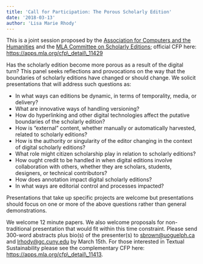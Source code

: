 ```yaml
---
title: 'Call for Participation: The Porous Scholarly Edition'
date: '2018-03-13'
author: 'Lisa Marie Rhody'
---
```

<span style="font-weight: 400;">This is a joint session proposed by the </span>[<span style="font-weight: 400;">Association for Computers and the Humanities</span>](http://ach.org/)<span style="font-weight: 400;"> and the </span>[<span style="font-weight: 400;">MLA Committee on Scholarly Editions</span>](https://www.mla.org/About-Us/Governance/Committees/Committee-Listings/Publications/Committee-on-Scholarly-Editions)<span style="font-weight: 400;">; official CFP here: </span>[<span style="font-weight: 400;">https://apps.mla.org/cfp\_detail\_11429</span>](https://apps.mla.org/cfp_detail_11429)

<span style="font-weight: 400;">Has the scholarly edition become more porous as a result of the digital turn? This panel seeks reflections and provocations on the way that the boundaries of scholarly editions have changed or should change. We solicit presentations that will address such questions as:</span>

- <span style="font-weight: 400;">In what ways can editions be dynamic, in terms of temporality, media, or delivery?</span>
- <span style="font-weight: 400;">What are innovative ways of handling versioning?</span>
- <span style="font-weight: 400;">How do hyperlinking and other digital technologies affect the putative boundaries of the scholarly edition?</span>
- <span style="font-weight: 400;">How is “external” content, whether manually or automatically harvested, related to scholarly editions?</span>
- <span style="font-weight: 400;">How is the authority or singularity of the editor changing in the context of digital scholarly editions?</span>
- <span style="font-weight: 400;">What role might citizen scholarship play in relation to scholarly editions?</span>
- <span style="font-weight: 400;">How ought credit to be handled in when digital editions involve collaboration with others, whether they are scholars, students, designers, or technical contributors?</span>
- <span style="font-weight: 400;">How does annotation impact digital scholarly editions?</span>
- <span style="font-weight: 400;">In what ways are editorial control and processes impacted?</span>

<span style="font-weight: 400;">Presentations that take up specific projects are welcome but presentations should focus on one or more of the above questions rather than general demonstrations.</span>

<span style="font-weight: 400;">We welcome 12 minute papers. We also welcome proposals for non-traditional presentation that would fit within this time constraint. Please send 300-word abstracts plus bio(s) of the presenter(s) to </span>[<span style="font-weight: 400;">sbrown@uoguelph.ca</span>](mailto:sbrown@uoguelph.ca)<span style="font-weight: 400;"> and </span>[<span style="font-weight: 400;">lrhody@gc.cuny.edu</span>](mailto:lrhody@gc.cuny.edu)<span style="font-weight: 400;"> by March 15th. For those interested in Textual Sustainability please see the complementary CFP here: </span>[<span style="font-weight: 400;">https://apps.mla.org/cfp\_detail\_11413</span>](https://apps.mla.org/cfp_detail_11413).